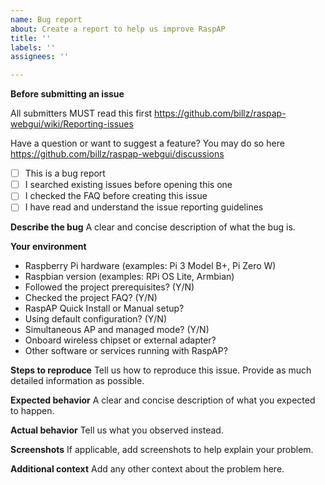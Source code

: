```yaml
---
name: Bug report
about: Create a report to help us improve RaspAP
title: ''
labels: ''
assignees: ''

---
```


**Before submitting an issue**

All submitters MUST read this first https://github.com/billz/raspap-webgui/wiki/Reporting-issues

Have a question or want to suggest a feature? You may do so here https://github.com/billz/raspap-webgui/discussions

* [ ] This is a bug report
* [ ] I searched existing issues before opening this one
* [ ] I checked the FAQ before creating this issue
* [ ] I have read and understand the issue reporting guidelines 

**Describe the bug**
A clear and concise description of what the bug is.

**Your environment**
* Raspberry Pi hardware (examples: Pi 3 Model B+, Pi Zero W)  
* Raspbian version (examples: RPi OS Lite, Armbian)
* Followed the project prerequisites? (Y/N)
* Checked the project FAQ? (Y/N)
* RaspAP Quick Install or Manual setup?
* Using default configuration? (Y/N)
* Simultaneous AP and managed mode? (Y/N)
* Onboard wireless chipset or external adapter? 
* Other software or services running with RaspAP?

**Steps to reproduce**
Tell us how to reproduce this issue. Provide as much detailed information as possible.

**Expected behavior**
A clear and concise description of what you expected to happen.

**Actual behavior**
Tell us what you observed instead.

**Screenshots**
If applicable, add screenshots to help explain your problem.

**Additional context**
Add any other context about the problem here.
